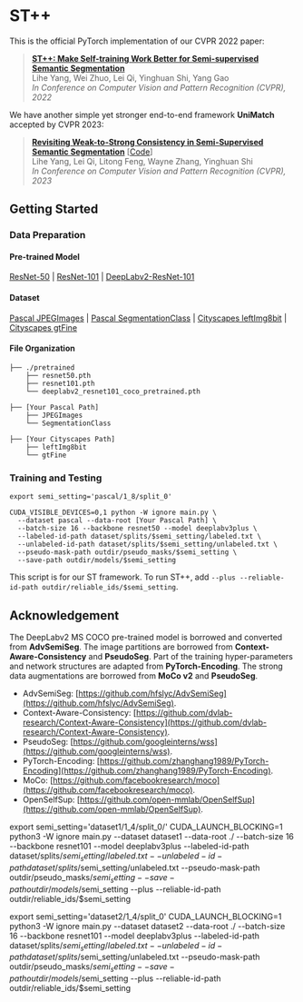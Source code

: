 # ST++

This is the official PyTorch implementation of our CVPR 2022 paper:

> [**ST++: Make Self-training Work Better for Semi-supervised Semantic Segmentation**](https://arxiv.org/abs/2106.05095)       
> Lihe Yang, Wei Zhuo, Lei Qi, Yinghuan Shi, Yang Gao        
> *In Conference on Computer Vision and Pattern Recognition (CVPR), 2022*

We have another simple yet stronger end-to-end framework **UniMatch** accepted by CVPR 2023:

> **[Revisiting Weak-to-Strong Consistency in Semi-Supervised Semantic Segmentation](https://arxiv.org/abs/2208.09910)** [[Code](https://github.com/LiheYoung/UniMatch)]</br>
> Lihe Yang, Lei Qi, Litong Feng, Wayne Zhang, Yinghuan Shi</br>
> *In Conference on Computer Vision and Pattern Recognition (CVPR), 2023*

## Getting Started

### Data Preparation

#### Pre-trained Model

[ResNet-50](https://download.pytorch.org/models/resnet50-0676ba61.pth) | [ResNet-101](https://download.pytorch.org/models/resnet101-63fe2227.pth) | [DeepLabv2-ResNet-101](https://drive.google.com/file/d/14be0R1544P5hBmpmtr8q5KeRAvGunc6i/view?usp=sharing)

#### Dataset

[Pascal JPEGImages](http://host.robots.ox.ac.uk/pascal/VOC/voc2012/VOCtrainval_11-May-2012.tar) | [Pascal SegmentationClass](https://drive.google.com/file/d/1ikrDlsai5QSf2GiSUR3f8PZUzyTubcuF/view?usp=sharing) | [Cityscapes leftImg8bit](https://www.cityscapes-dataset.com/file-handling/?packageID=3) | [Cityscapes gtFine](https://drive.google.com/file/d/1E_27g9tuHm6baBqcA7jct_jqcGA89QPm/view?usp=sharing) 

#### File Organization

```
├── ./pretrained
    ├── resnet50.pth
    ├── resnet101.pth
    └── deeplabv2_resnet101_coco_pretrained.pth
    
├── [Your Pascal Path]
    ├── JPEGImages
    └── SegmentationClass
    
├── [Your Cityscapes Path]
    ├── leftImg8bit
    └── gtFine
```


### Training and Testing

```
export semi_setting='pascal/1_8/split_0'

CUDA_VISIBLE_DEVICES=0,1 python -W ignore main.py \
  --dataset pascal --data-root [Your Pascal Path] \
  --batch-size 16 --backbone resnet50 --model deeplabv3plus \
  --labeled-id-path dataset/splits/$semi_setting/labeled.txt \
  --unlabeled-id-path dataset/splits/$semi_setting/unlabeled.txt \
  --pseudo-mask-path outdir/pseudo_masks/$semi_setting \
  --save-path outdir/models/$semi_setting
```
This script is for our ST framework. To run ST++, add ```--plus --reliable-id-path outdir/reliable_ids/$semi_setting```.


## Acknowledgement

The DeepLabv2 MS COCO pre-trained model is borrowed and converted from **AdvSemiSeg**.
The image partitions are borrowed from **Context-Aware-Consistency** and **PseudoSeg**. 
Part of the training hyper-parameters and network structures are adapted from **PyTorch-Encoding**. The strong data augmentations are borrowed from **MoCo v2** and **PseudoSeg**.
 
+ AdvSemiSeg: [https://github.com/hfslyc/AdvSemiSeg](https://github.com/hfslyc/AdvSemiSeg).
+ Context-Aware-Consistency: [https://github.com/dvlab-research/Context-Aware-Consistency](https://github.com/dvlab-research/Context-Aware-Consistency).
+ PseudoSeg: [https://github.com/googleinterns/wss](https://github.com/googleinterns/wss).
+ PyTorch-Encoding: [https://github.com/zhanghang1989/PyTorch-Encoding](https://github.com/zhanghang1989/PyTorch-Encoding).
+ MoCo: [https://github.com/facebookresearch/moco](https://github.com/facebookresearch/moco).
+ OpenSelfSup: [https://github.com/open-mmlab/OpenSelfSup](https://github.com/open-mmlab/OpenSelfSup).

export semi_setting='dataset1/1_4/split_0/'
CUDA_LAUNCH_BLOCKING=1 python3 -W ignore main.py --dataset dataset1 --data-root ./  --batch-size 16 --backbone resnet101 --model deeplabv3plus --labeled-id-path dataset/splits/$semi_setting/labeled.txt --unlabeled-id-path dataset/splits/$semi_setting/unlabeled.txt --pseudo-mask-path outdir/pseudo_masks/$semi_setting --save-path outdir/models/$semi_setting --plus --reliable-id-path outdir/reliable_ids/$semi_setting

export semi_setting='dataset2/1_4/split_0'
CUDA_LAUNCH_BLOCKING=1 python3 -W ignore main.py --dataset dataset2 --data-root ./  --batch-size 16 --backbone resnet101 --model deeplabv3plus --labeled-id-path dataset/splits/$semi_setting/labeled.txt --unlabeled-id-path dataset/splits/$semi_setting/unlabeled.txt --pseudo-mask-path outdir/pseudo_masks/$semi_setting --save-path outdir/models/$semi_setting --plus --reliable-id-path outdir/reliable_ids/$semi_setting


